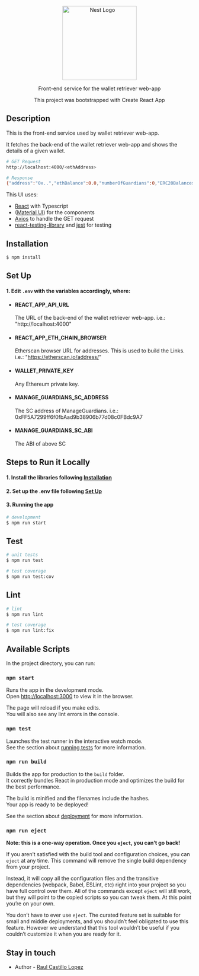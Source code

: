 <p align="center">
  <a href="http://nestjs.com/" target="blank"><img src="https://logovectordl.com/wp-content/uploads/2020/11/argent-xyz-logo-vector.png" width="200" alt="Nest Logo" /></a>
</p>

[circleci-image]: https://img.shields.io/circleci/build/github/nestjs/nest/master?token=abc123def456
[circleci-url]: https://circleci.com/gh/nestjs/nest

  <p align="center">Front-end service for the wallet retriever web-app</p>
  <p align="center">This project was bootstrapped with Create React App</p>

## Description
This is the front-end service used by wallet retriever web-app.

It fetches the back-end of the wallet retriever web-app and shows the details of a given wallet.

```bash
# GET Request
http://localhost:4000/<ethAddress>

# Response
{"address":"0x..","ethBalance":0.0,"numberOfGuardians":0,"ERC20Balances":[]}
```

This UI uses:
- [React](https://reactjs.org/) with Typescript
- ([Material UI](https://mui.com/)) for the components
- [Axios](https://axios-http.com/docs/intro) to handle the GET request
- [react-testing-library](https://testing-library.com/) and [jest](https://jestjs.io/) for testing

## Installation
```bash
$ npm install
```

## Set Up
#### 1. Edit `.env` with the variables accordingly, where:
- #### REACT_APP_API_URL
  The URL of the back-end of the wallet retriever web-app. i.e.: "http://localhost:4000"
- #### REACT_APP_ETH_CHAIN_BROWSER
  Etherscan browser URL for addresses. This is used to build the Links. i.e.: "https://etherscan.io/address/"
- #### WALLET_PRIVATE_KEY
  Any Ethereum private key.
- #### MANAGE_GUARDIANS_SC_ADDRESS
  The SC address of ManageGuardians. i.e.: 0xFF5A7299ff6f0fbAad9b38906b77d08c0FBdc9A7
- #### MANAGE_GUARDIANS_SC_ABI
  The ABI of above SC

## Steps to Run it Locally
#### 1. Install the libraries following [Installation](#installation)
#### 2. Set up the .env file following [Set Up](#set-up)
#### 3. Running the app
```bash
# development
$ npm run start
```

## Test
```bash
# unit tests
$ npm run test

# test coverage
$ npm run test:cov
```

## Lint
```bash
# lint
$ npm run lint

# test coverage
$ npm run lint:fix
```

## Available Scripts
In the project directory, you can run:
### `npm start`
Runs the app in the development mode.\
Open [http://localhost:3000](http://localhost:3000) to view it in the browser.

The page will reload if you make edits.\
You will also see any lint errors in the console.

### `npm test`
Launches the test runner in the interactive watch mode.\
See the section about [running tests](https://facebook.github.io/create-react-app/docs/running-tests) for more information.

### `npm run build`
Builds the app for production to the `build` folder.\
It correctly bundles React in production mode and optimizes the build for the best performance.

The build is minified and the filenames include the hashes.\
Your app is ready to be deployed!

See the section about [deployment](https://facebook.github.io/create-react-app/docs/deployment) for more information.

### `npm run eject`
**Note: this is a one-way operation. Once you `eject`, you can’t go back!**

If you aren’t satisfied with the build tool and configuration choices, you can `eject` at any time. This command will remove the single build dependency from your project.

Instead, it will copy all the configuration files and the transitive dependencies (webpack, Babel, ESLint, etc) right into your project so you have full control over them. All of the commands except `eject` will still work, but they will point to the copied scripts so you can tweak them. At this point you’re on your own.

You don’t have to ever use `eject`. The curated feature set is suitable for small and middle deployments, and you shouldn’t feel obligated to use this feature. However we understand that this tool wouldn’t be useful if you couldn’t customize it when you are ready for it.

## Stay in touch
- Author - [Raul Castillo Lopez](https://www.linkedin.com/in/raulcastillolopez/)
